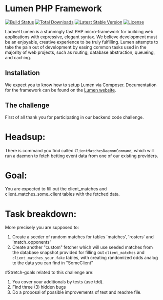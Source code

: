 # Lumen PHP Framework

[![Build Status](https://travis-ci.org/laravel/lumen-framework.svg)](https://travis-ci.org/laravel/lumen-framework)
[![Total Downloads](https://poser.pugx.org/laravel/lumen-framework/d/total.svg)](https://packagist.org/packages/laravel/lumen-framework)
[![Latest Stable Version](https://poser.pugx.org/laravel/lumen-framework/v/stable.svg)](https://packagist.org/packages/laravel/lumen-framework)
[![License](https://poser.pugx.org/laravel/lumen-framework/license.svg)](https://packagist.org/packages/laravel/lumen-framework)

Laravel Lumen is a stunningly fast PHP micro-framework for building web applications with expressive, elegant syntax. We believe development must be an enjoyable, creative experience to be truly fulfilling. Lumen attempts to take the pain out of development by easing common tasks used in the majority of web projects, such as routing, database abstraction, queueing, and caching.

## Installation

We expect you to know how to setup Lumen via Composer. Documentation for the framework can be found on the [Lumen website](https://lumen.laravel.com/docs).

## The challenge

First of all thank you for participating in our backend code challenge.

# Headsup:

There is command you find called `ClientMatchesDaemonCommand`, which will run a daemon to fetch betting event data from one of our existing providers.

# Goal:

You are expected to fill out the client_matches  and client_matches_some_client tables with the fetched data.

# Task breakdown:

More precisely you are supposed to:

1. Create a seeder of random matches for tables 'matches', 'rosters' and 'match_opponents'
2. Create another "custom" fetcher which will use seeded matches from the database snapshot provided for filling out `client_matches` and `client_matches_your_fake` tables, with creating randomized odds analog to the data you can find in "SomeClient"

#Stretch-goals related to this challenge are:

1. You cover your additionals by tests (use tdd).
2. Find three (3) hidden bugs
3. Do a proposal of possible improvements of test and readme file.

